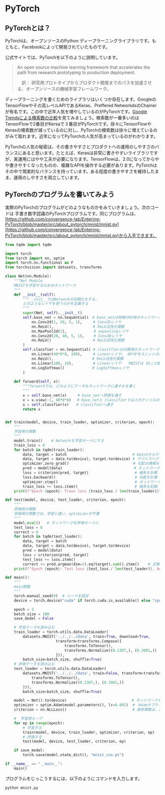 # PyTorch

## PyTorchとは？

PyTorchは、オープンソースのPython ディープラーニングライブラリです。もともと、Facebookによって開発されていたものです。

公式サイトでは、PyTorchを以下のように説明しています。

> An open source machine learning framework that accelerates the path from research prototyping to production deployment.
>
>　訳： 研究用プロトタイプからプロダクト開発までのパスを加速させる、オープンソースの機械学習フレームワーク。

ディープラーニングを書くためのライブラリはいくつか存在します。GoogleのTensorFlowやその高レベルAPIであるKeras、Preffered NetworkdsのChainerが有名です。この中で近年人気を増やしているのがPyTorchです。[Google Trendsによる検索数の比較](https://trends.google.co.jp/trends/explore?geo=JP&q=PyTorch,TensorFlow,Chainer)を見てみましょう。検索数が一番多いのはTensorFlowで2番目がKersaで３番目がPyTorchです。徐々にTensorFlowや Kerasの検索数が減っているのに対し、PyTorchの検索数は徐々に増えているのがみて取れます。近年になってPyTorchの人気が高まっているのがわかります。

PyTorchの人気の秘密は、その書きやすさとプロダクトへの運用のしやすさのバランスにあると思います。たとえば、Kerasは非常に書きやすいライブラリですが、実運用にはやや工夫が必要になります。TensorFlowは、2.0になってからやや書きやすくなったものの、複雑なAPIを操作する必要があります。PyTorchはその中で現実的なバランスを持っています。ある程度の書きやすさを維持したまま、運用のしやすさを両立しています。

## PyTorchのプログラムを書いてみよう

実際のPyTorchのプログラムがどのようなものかをみていきましょう。次のコードは 手書き数字認識のPyTorchプログラムです。同じプログラムは、[https://github.com/convergence-lab/Entering-PyTorch/blob/master/src/about_pytorch/mnist/mnist.py](https://github.com/convergence-lab/Entering-PyTorch/blob/master/src/about_pytorch/mnist/mnist.py)から入手できます。


```python
from tqdm import tqdm

import torch
from torch import nn, optim
import torch.nn.functional as F
from torchvision import datasets, transforms

class Net(nn.Module):
    """Net Module
    MNISTを学習するためのネットワーク
    """
    def __init__(self):
        """__init__ではNetworkの初期化をする。
        どのようなレイヤを使うのかを定義する
        """
        super(Net, self).__init__()
        self.base_net = nn.Sequential(　# base_netは特徴分析用のネットワーク
            nn.Conv2d(1, 20, 5, 1),     # Conv2Dレイヤ
            nn.ReLU(),                  # ReLU活性化関数
            nn.MaxPool2d(2),　　　　　    # axpoolingレイヤ
            nn.Conv2d(20, 40, 5, 1),　　 # Conv2Dレイヤ
            nn.ReLU()                   # ReLU活性化関数
        )
        self.classfier = nn.Sequential( # classifierは分類用のネットワーク
            nn.Linear(40*8*8, 100),　　　# Linearレイや、 40*8*8ユニットの入力を受けて、 100ユニットを出力する
            nn.ReLU(),　　　　　　　　　　 # ReLU活性化関数
            nn.Linear(100, 10),         # Linearレイヤ　　MNISTは 10この数字を当てる問題なので出力は10ユニット
            nn.LogSoftmax()　　　　　　　 # LogSoftmaxレイヤ
        )
    
    def forward(self, x):
        """forwardでは、どのようにデータをネットワークに通すかを書く
        """
        x = self.base_net(x)     # base_netへ特徴を通す
        x = x.view(-1, 40*8*8)　 # base_netと classifierでは入力テンソルの形が違うので変形する
        x = self.classfier(x)　　# classifierへ通す
        return x


def train(model, device, train_loader, optimizer, criterion, epoch):
    """
    学習用の関数
    """
    model.train()    # Networkを学習モードにする
    train_loss = 0
    for batch in tqdm(train_loader):
        data, target = batch　　　　　　　　　　　　　　　     # batchからデータとターゲットを取り出す
        data, target = data.to(device), target.to(device) # デバイスへデータを転送
        optimizer.zero_grad()　　　　　　　　　　　　　　　　　 # 勾配の情報をゼロにリセット
        pred = model(data)　　　　　　　　　　　　　　　　　　 　# ネットワークにデータを入れる
        loss = criterion(pred, target)　　　　　　　　　　　　 # 損失を計算
        loss.backward()                                    # 勾配を計算
        optimizer.step()                                   # ネットワークを更新
        train_loss += loss.item()　　　　　　　　　　　　　　　 # 損失を記録
    print(f"Epoch {epoch}: Train loss {train_loss / len(train_loader)}")

def test(model, device, test_loader, criterion, epoch):
    """
    評価用の関数
    評価用の関数では、学習と違い、optimizerが不要
    """
    model.eval()   # ネットワークを評価モードに
    test_loss = 0
    correct = 0
    for batch in tqdm(test_loader):
        data, target = batch
        data, target = data.to(device), target.to(device)
        pred = model(data)
        loss = criterion(pred, target)
        test_loss += loss.item()
        correct += pred.argmax(dim=1).eq(target).sum().item()    # 正解率を計算
    print(f"Epoch {epoch}: Test loss {test_loss / len(test_loader)}, Accuracy {100. * correct / len(test_loader.dataset)} %")

def main():
    """
    main関数
    """
    torch.manual_seed(0)  # シードを固定
    device = torch.device("cuda" if torch.cuda.is_available() else "cpu")  # CUDAが利用できるなrあ利用する

    epoch = 5
    batch_size = 100
    save_model = False

    # 学習データを読み込む
    train_loader = torch.utils.data.DataLoader(
        datasets.MNIST('../../../data', train=True, download=True,
                       transform=transforms.Compose([
                           transforms.ToTensor(),
                           transforms.Normalize((0.1307,), (0.3081,))
                       ])),
        batch_size=batch_size, shuffle=True)
    # 評価データを読み込む
    test_loader = torch.utils.data.DataLoader(
        datasets.MNIST('../../../data', train=False, transform=transforms.Compose([
            transforms.ToTensor(),
            transforms.Normalize((0.1307,), (0.3081,))
        ])),
        batch_size=batch_size, shuffle=True)

    model = Net().to(device)   　　　　　　　　　　　　　　　　# ネットワークをデバイスへ転送
    optimizer = optim.Adam(model.parameters(), lr=0.001)  #　Adamオプティマイザを利用する
    criterion = nn.NLLLoss()　　　　　　　　　　　　　　　　　　# 損失関数は、負の対数尤度関数

    #  学習用ループ
    for ep in range(epoch):
        # 学習する
        train(model, device, train_loader, optimizer, criterion, ep)
        # 評価する
        test(model, device, test_loader, criterion, ep)

    if save_model:
        torch.save(model.state_dict(), "mnist_cnn.pt")

if __name__ == "__main__":
    main()
```

 プログラムをじっこうするには、以下のようにコマンドを入力します。

```
python mnist.py
```